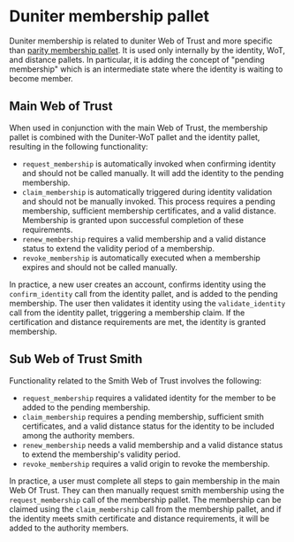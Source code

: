 # Duniter membership pallet

Duniter membership is related to duniter Web of Trust and more specific than [parity membership pallet](https://github.com/paritytech/substrate/tree/master/frame/membership). It is used only internally by the identity, WoT, and distance pallets. In particular, it is adding the concept of "pending membership" which is an intermediate state where the identity is waiting to become member.

## Main Web of Trust

When used in conjunction with the main Web of Trust, the membership pallet is combined with the Duniter-WoT pallet and the identity pallet, resulting in the following functionality:

- `request_membership` is automatically invoked when confirming identity and should not be called manually. It will add the identity to the pending membership.
- `claim_membership` is automatically triggered during identity validation and should not be manually invoked. This process requires a pending membership, sufficient membership certificates, and a valid distance. Membership is granted upon successful completion of these requirements.
- `renew_membership` requires a valid membership and a valid distance status to extend the validity period of a membership.
- `revoke_membership` is automatically executed when a membership expires and should not be called manually.

In practice, a new user creates an account, confirms identity using the `confirm_identity` call from the identity pallet, and is added to the pending membership. The user then validates it identity using the `validate_identity` call from the identity pallet, triggering a membership claim. If the certification and distance requirements are met, the identity is granted membership.

## Sub Web of Trust Smith

Functionality related to the Smith Web of Trust involves the following:

- `request_membership` requires a validated identity for the member to be added to the pending membership.
- `claim_membership` requires a pending membership, sufficient smith certificates, and a valid distance status for the identity to be included among the authority members.
- `renew_membership` needs a valid membership and a valid distance status to extend the membership's validity period.
- `revoke_membership` requires a valid origin to revoke the membership.

In practice, a user must complete all steps to gain membership in the main Web Of Trust. They can then manually request smith membership using the `request_membership` call of the membership pallet. The membership can be claimed using the `claim_membership` call from the membership pallet, and if the identity meets smith certificate and distance requirements, it will be added to the authority members.
